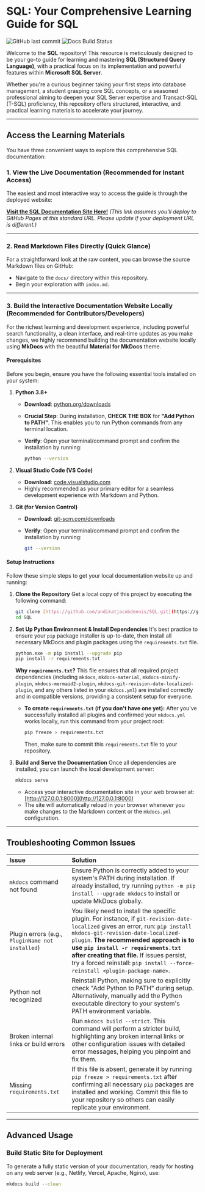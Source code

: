 # SQL: Your Comprehensive Learning Guide for SQL

![GitHub last commit](https://img.shields.io/github/last-commit/andikatjacobdennis/SQL?style=flat-square&color=blue)
![Docs Build Status](https://img.shields.io/badge/docs-deployed-brightgreen?style=flat-square)

Welcome to the **SQL** repository! This resource is meticulously designed to be your go-to guide for learning and mastering **SQL (Structured Query Language)**, with a practical focus on its implementation and powerful features within **Microsoft SQL Server**.

Whether you're a curious beginner taking your first steps into database management, a student grasping core SQL concepts, or a seasoned professional aiming to deepen your SQL Server expertise and Transact-SQL (T-SQL) proficiency, this repository offers structured, interactive, and practical learning materials to accelerate your journey.

---

## Access the Learning Materials

You have three convenient ways to explore this comprehensive SQL documentation:

### 1. View the Live Documentation (Recommended for Instant Access)

The easiest and most interactive way to access the guide is through the deployed website:

**[Visit the SQL Documentation Site Here!](https://andikatjacobdennis.github.io/SQL/)**
*(This link assumes you'll deploy to GitHub Pages at this standard URL. Please update if your deployment URL is different.)*

---

### 2. Read Markdown Files Directly (Quick Glance)

For a straightforward look at the raw content, you can browse the source Markdown files on GitHub:

* Navigate to the `docs/` directory within this repository.
* Begin your exploration with `index.md`.

---

### 3. Build the Interactive Documentation Website Locally (Recommended for Contributors/Developers)

For the richest learning and development experience, including powerful search functionality, a clean interface, and real-time updates as you make changes, we highly recommend building the documentation website locally using **MkDocs** with the beautiful **Material for MkDocs** theme.

#### **Prerequisites**

Before you begin, ensure you have the following essential tools installed on your system:

1. **Python 3.8+**
    * **Download**: [python.org/downloads](https://www.python.org/downloads/)
    * **Crucial Step**: During installation, **CHECK THE BOX** for **"Add Python to PATH"**. This enables you to run Python commands from any terminal location.
    * **Verify**: Open your terminal/command prompt and confirm the installation by running:

        ```bash
        python --version
        ```

2. **Visual Studio Code (VS Code)**
    * **Download**: [code.visualstudio.com](https://code.visualstudio.com/)
    * Highly recommended as your primary editor for a seamless development experience with Markdown and Python.

3. **Git (for Version Control)**
    * **Download**: [git-scm.com/downloads](https://git-scm.com/downloads)
    * **Verify**: Open your terminal/command prompt and confirm the installation by running:

        ```bash
        git --version
        ```

#### **Setup Instructions**

Follow these simple steps to get your local documentation website up and running:

1. **Clone the Repository**
    Get a local copy of this project by executing the following command:

    ```bash
    git clone [https://github.com/andikatjacobdennis/SQL.git](https://github.com/andikatjacobdennis/SQL.git)
    cd SQL
    ```

2. **Set Up Python Environment & Install Dependencies**
    It's best practice to ensure your `pip` package installer is up-to-date, then install all necessary MkDocs and plugin packages using the `requirements.txt` file.

    ```bash
    python.exe -m pip install --upgrade pip
    pip install -r requirements.txt
    ```

    **Why `requirements.txt`?** This file ensures that all required project dependencies (including `mkdocs`, `mkdocs-material`, `mkdocs-minify-plugin`, `mkdocs-mermaid2-plugin`, `mkdocs-git-revision-date-localized-plugin`, and any others listed in your `mkdocs.yml`) are installed correctly and in compatible versions, providing a consistent setup for everyone.

    * **To create `requirements.txt` (if you don't have one yet):**
        After you've successfully installed all plugins and confirmed your `mkdocs.yml` works locally, run this command from your project root:

        ```bash
        pip freeze > requirements.txt
        ```

        Then, make sure to commit this `requirements.txt` file to your repository.

3. **Build and Serve the Documentation**
    Once all dependencies are installed, you can launch the local development server:

    ```bash
    mkdocs serve
    ```

    * Access your interactive documentation site in your web browser at: [http://127.0.0.1:8000](http://127.0.0.1:8000)
    * The site will automatically reload in your browser whenever you make changes to the Markdown content or the `mkdocs.yml` configuration.

---

## Troubleshooting Common Issues

| Issue                                      | Solution                                                                                                                                                                                                                                                                                                                                                                                          |
| :----------------------------------------- | :------------------------------------------------------------------------------------------------------------------------------------------------------------------------------------------------------------------------------------------------------------------------------------------------------------------------------------------------------------------------------------------------ |
| `mkdocs` command not found                 | Ensure Python is correctly added to your system's PATH during installation. If already installed, try running `python -m pip install --upgrade mkdocs` to install or update MkDocs globally.                                                                                                                                                                                                    |
| Plugin errors (e.g., `PluginName not installed`) | You likely need to install the specific plugin. For instance, if `git-revision-date-localized` gives an error, run: `pip install mkdocs-git-revision-date-localized-plugin`. **The recommended approach is to use `pip install -r requirements.txt` after creating that file.** If issues persist, try a forced reinstall: `pip install --force-reinstall <plugin-package-name>`. |
| Python not recognized                      | Reinstall Python, making sure to explicitly check "Add Python to PATH" during setup. Alternatively, manually add the Python executable directory to your system's PATH environment variable.                                                                                                                                                                                                        |
| Broken internal links or build errors      | Run `mkdocs build --strict`. This command will perform a stricter build, highlighting any broken internal links or other configuration issues with detailed error messages, helping you pinpoint and fix them.                                                                                                                                                                                 |
| Missing `requirements.txt`                 | If this file is absent, generate it by running `pip freeze > requirements.txt` after confirming all necessary `pip` packages are installed and working. Commit this file to your repository so others can easily replicate your environment.                                                                                                                                                       |

---

## Advanced Usage

### Build Static Site for Deployment

To generate a fully static version of your documentation, ready for hosting on any web server (e.g., Netlify, Vercel, Apache, Nginx), use:

```bash
mkdocs build --clean
